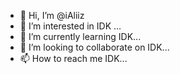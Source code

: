 - 👋 Hi, I’m @iAliiz
- 👀 I’m interested in IDK ...
- 🌱 I’m currently learning IDK...
- 💞️ I’m looking to collaborate on IDK...
- 📫 How to reach me IDK...

<!---
iAliiz/iAliiz is a ✨ special ✨ repository because its `README.md` (this file) appears on your GitHub profile.
You can click the Preview link to take a look at your changes.
--->
